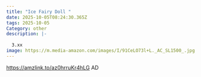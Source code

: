 ```yaml
---
title: "Ice Fairy Doll "
date: 2025-10-05T08:24:30.365Z
tags: 2025-10-05
Category: other
description: |-
  
  3.xx
image: https://m.media-amazon.com/images/I/91CeLO73l+L._AC_SL1500_.jpg
---
```

https://amzlink.to/az0hrruKr4hLG
AD
